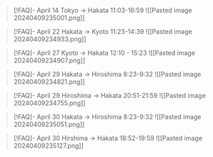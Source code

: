 > [!FAQ]- April 14   Tokyo -> Hakata 11:03-16:59
>![[Pasted image 20240409235001.png]]

> [!FAQ]- April 22 Hakata -> Kyoto 11:23-14:39
> ![[Pasted image 20240409234933.png]]

> [!FAQ]- April 27 Kyoto -> Hakata 12:10 - 15:23
> ![[Pasted image 20240409234907.png]]

> [!FAQ]- April 29 Hakata -> Hiroshima 8:23-9:32
> ![[Pasted image 20240409234821.png]]

> [!FAQ]- April 29 Hiroshima -> Hakata 20:51-21:59
> ![[Pasted image 20240409234755.png]]

> [!FAQ]- April 30 Hakata -> Hiroshima 8:23-9:32
> ![[Pasted image 20240409235051.png]]

> [!FAQ]- April 30 Hirshima -> Hakata 18:52-19:59
> ![[Pasted image 20240409235127.png]]



